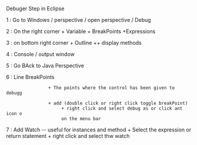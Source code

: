 Debuger Step in Eclipse

1		:			Go to Windows /  perspective / open perspective / Debug

2		:			On the right corner
					+ Variable + BreakPoints +Expressions

3		:			on bottom right corner 
					+ Outline
							++ display methods

4		:			Console / output window

5		:			Go BAck to Java Perspective

6		:			Line BreakPoints
					
					+ The points where the control has been given to debugg
					
					+ add (double click or right click toggle breakPoint)
						 + right click and select debug as or click ant icon o
						 on the menu bar
						 
7		:			Add Watch -- useful for instances and method
						+ Select the expression or return statement 
						+ right click and select thw watch
						
						 